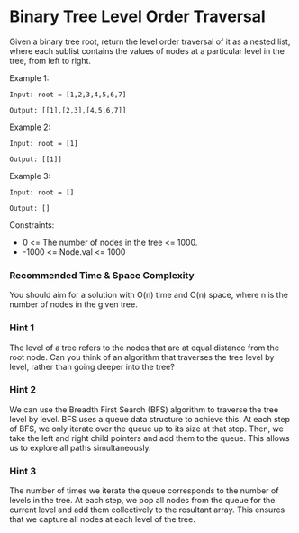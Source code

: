 # **Binary Tree Level Order Traversal**

Given a binary tree root, return the level order traversal of it as a nested list, where each sublist contains the values of nodes at a particular level in the tree, from left to right.

Example 1:

```
Input: root = [1,2,3,4,5,6,7]

Output: [[1],[2,3],[4,5,6,7]]

```

Example 2:

```
Input: root = [1]

Output: [[1]]

```

Example 3:

```
Input: root = []

Output: []

```

Constraints:

- 0 <= The number of nodes in the tree <= 1000.
- -1000 <= Node.val <= 1000



### Recommended Time & Space Complexity

You should aim for a solution with O(n) time and O(n) space, where n is the number of nodes in the given tree.


### Hint 1

The level of a tree refers to the nodes that are at equal distance from the root node. Can you think of an algorithm that traverses the tree level by level, rather than going deeper into the tree?


### Hint 2

We can use the Breadth First Search (BFS) algorithm to traverse the tree level by level. BFS uses a queue data structure to achieve this. At each step of BFS, we only iterate over the queue up to its size at that step. Then, we take the left and right child pointers and add them to the queue. This allows us to explore all paths simultaneously.


### Hint 3

The number of times we iterate the queue corresponds to the number of levels in the tree. At each step, we pop all nodes from the queue for the current level and add them collectively to the resultant array. This ensures that we capture all nodes at each level of the tree.